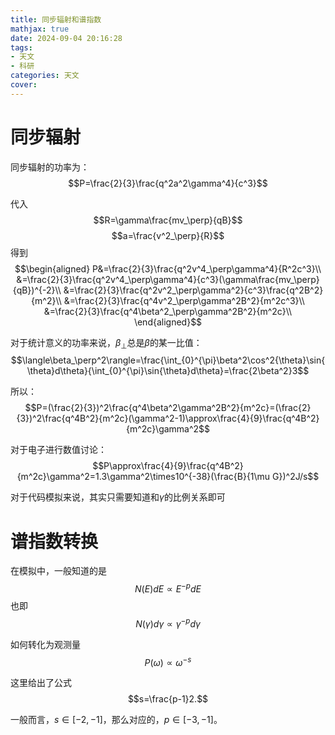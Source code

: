 ```yaml
---
title: 同步辐射和谱指数
mathjax: true
date: 2024-09-04 20:16:28
tags:
- 天文 
- 科研
categories: 天文 
cover:
---
```


# 同步辐射

同步辐射的功率为：
$$P=\frac{2}{3}\frac{q^2a^2\gamma^4}{c^3}$$

代入
$$R=\gamma\frac{mv_\perp}{qB}$$
$$a=\frac{v^2_\perp}{R}$$
得到
$$\begin{aligned}
P&=\frac{2}{3}\frac{q^2v^4_\perp\gamma^4}{R^2c^3}\\
&=\frac{2}{3}\frac{q^2v^4_\perp\gamma^4}{c^3}(\gamma\frac{mv_\perp}{qB})^{-2}\\
&=\frac{2}{3}\frac{q^2v^2_\perp\gamma^2}{c^3}\frac{q^2B^2}{m^2}\\
&=\frac{2}{3}\frac{q^4v^2_\perp\gamma^2B^2}{m^2c^3}\\
&=\frac{2}{3}\frac{q^4\beta^2_\perp\gamma^2B^2}{m^2c}\\
\end{aligned}$$

对于统计意义的功率来说，$\beta_\perp$总是$\beta$的某一比值：
$$\langle\beta_\perp^2\rangle=\frac{\int_{0}^{\pi}\beta^2\cos^2{\theta}\sin{\theta}d\theta}{\int_{0}^{\pi}\sin{\theta}d\theta}=\frac{2\beta^2}3$$

所以：
$$P=(\frac{2}{3})^2\frac{q^4\beta^2\gamma^2B^2}{m^2c}=(\frac{2}{3})^2\frac{q^4B^2}{m^2c}(\gamma^2-1)\approx\frac{4}{9}\frac{q^4B^2}{m^2c}\gamma^2$$

对于电子进行数值讨论：
$$P\approx\frac{4}{9}\frac{q^4B^2}{m^2c}\gamma^2=1.3\gamma^2\times10^{-38}(\frac{B}{1\mu G})^2J/s$$

对于代码模拟来说，其实只需要知道和$\gamma$的比例关系即可

# 谱指数转换

在模拟中，一般知道的是
$$N(E)dE\propto E^{-p}dE$$
也即
$$N(\gamma)d\gamma\propto \gamma^{-p}d\gamma$$

如何转化为观测量
$$P(\omega)\propto\omega^{-s}$$

这里给出了公式
$$s=\frac{p-1}2.$$

一般而言，$s\in [-2,-1]$，那么对应的，$p\in [-3,-1]$。